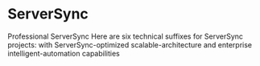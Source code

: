 # ServerSync
Professional ServerSync Here are six technical suffixes for ServerSync projects: with ServerSync-optimized scalable-architecture and enterprise intelligent-automation capabilities
